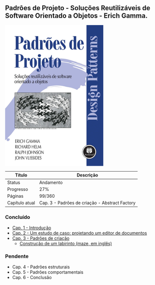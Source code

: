 ## Padrôes de Projeto - Soluções Reutilizáveis de Software Orientado a Objetos - Erich Gamma.

<img src="/readme/padroes-de-projetos.jpg" alt="Padrôes de Projeto - Soluções Reutilizáveis de Software Orientado a Objetos - Erich Gamma" title="Padrôes de Projeto - Soluções Reutilizáveis de Software Orientado a Objetos - Erich Gamma" width="320">

| Título         | Descrição                                      |
| -------------- | ---------------------------------------------- |
| Status         | Andamento                                      |
| Progresso      | 27%                                            |
| Páginas        | 99/360                                         |
| Capítulo atual | Cap. 3 - Padrôes de criação - Abstract Factory |

### Concluído

-  [Cap. 1 - Introdução](#)
-  [Cap. 2 - Um estudo de caso: projetando um editor de documentos](#)
-  [Cap. 3 - Padrôes de criação](https://github.com/mgomesdev/padroes-de-projeto-erich-gamma/tree/main/src/criacional)
   -  [Construção de um labirinto (maze, em inglês)](https://github.com/mgomesdev/padroes-de-projeto-erich-gamma/tree/main/src/criacional/maze-game)

### Pendente

-  Cap. 4 - Padrôes estruturais
-  Cap. 5 - Padrôes comportamentais
-  Cap. 6 - Conclusão
